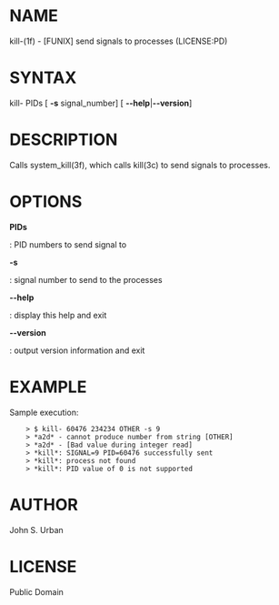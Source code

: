 NAME
====

kill-(1f) - \[FUNIX\] send signals to processes (LICENSE:PD)

SYNTAX
======

kill- PIDs \[ **-s** signal\_number\] \[ **--help**\|**--version**\]

DESCRIPTION
===========

Calls system\_kill(3f), which calls kill(3c) to send signals to
processes.

OPTIONS
=======

**PIDs**

:   PID numbers to send signal to

****-s****

:   signal number to send to the processes

****--help****

:   display this help and exit

****--version****

:   output version information and exit

EXAMPLE
=======

Sample execution:

        > $ kill- 60476 234234 OTHER -s 9
        > *a2d* - cannot produce number from string [OTHER]
        > *a2d* - [Bad value during integer read]
        > *kill*: SIGNAL=9 PID=60476 successfully sent
        > *kill*: process not found
        > *kill*: PID value of 0 is not supported

AUTHOR
======

John S. Urban

LICENSE
=======

Public Domain
